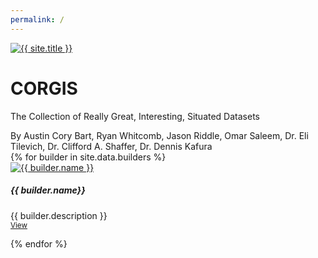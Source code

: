 ```yaml
---
permalink: /
---
```



<div class="jumbotron jumbotron-fluid">
  <div class="container">
    <div class="row">
    <div class="col-md-12">
        <a href="{{ '/' | relative_url }}" class="site-logo" rel="home" title="{{ site.title }}">
            <img src="{{ site.logo | relative_url }}" class="site-logo-img animated fadeInDown" alt="{{ site.title }}">
        </a>
        <h1 class="display-4">CORGIS</h1>
        <p class="lead">The Collection of Really Great, Interesting, Situated Datasets</p>
        <span class='text-muted'>By Austin Cory Bart, Ryan Whitcomb, Jason Riddle, Omar Saleem, Dr. Eli Tilevich, Dr. Clifford A. Shaffer, Dr. Dennis Kafura</span>
    </div>
    </div>
  </div>
</div>

<div class="row">
{% for builder in site.data.builders %}
<div class="col border rounded m-2">
    <a href="{{ builder.link }}">
    <img class="img-fluid" src="images/icons/{{ builder.icon }}.png" alt="{{ builder.name }}">
    </a>
      <h5 class="">{{ builder.name}}</h5>
      <p class="">
        {{ builder.description }}<br>
        <a href="{{ builder.link }}"><small>View</small></a>
      </p>
</div>
{% endfor %}
</div>


